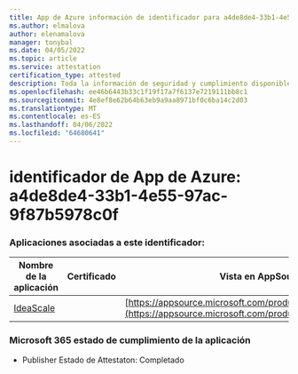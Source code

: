 ```yaml
---
title: App de Azure información de identificador para a4de8de4-33b1-4e55-97ac-9f87b5978c0f
ms.author: elmalova
author: elenamalova
manager: tonybal
ms.date: 04/05/2022
ms.topic: article
ms.service: attestation
certification_type: attested
description: Toda la información de seguridad y cumplimiento disponible para a4de8de4-33b1-4e55-97ac-9f87b5978c0f.
ms.openlocfilehash: ee46b6443b33c1f19f17a7f6137e7219111bb8c1
ms.sourcegitcommit: 4e8ef8e62b64b63eb9a9aa8971bf0c6ba14c2d03
ms.translationtype: MT
ms.contentlocale: es-ES
ms.lasthandoff: 04/06/2022
ms.locfileid: "64680641"
---
```

# <a name="azure-app-id-a4de8de4-33b1-4e55-97ac-9f87b5978c0f"></a>identificador de App de Azure: a4de8de4-33b1-4e55-97ac-9f87b5978c0f


### <a name="apps-associated-with-this-id"></a>Aplicaciones asociadas a este identificador:
| **Nombre de la aplicación** | **Certificado** | **Vista en AppSource** |
|--------------|---------------|-----------------------|
| [IdeaScale](../forward/WA200003868.md) |  | [https://appsource.microsoft.com/product/office/WA200003868](https://appsource.microsoft.com/product/office/WA200003868) |

### <a name="microsoft-365-app-compliance-status"></a>Microsoft 365 estado de cumplimiento de la aplicación
- Publisher Estado de Attestaton: Completado
